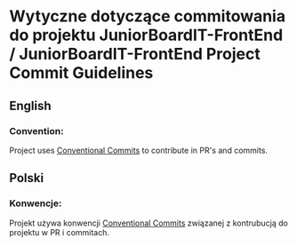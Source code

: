 # Wytyczne dotyczące commitowania do projektu JuniorBoardIT-FrontEnd / JuniorBoardIT-FrontEnd Project Commit Guidelines

## English

### Convention:

Project uses [Conventional Commits](https://www.conventionalcommits.org.en/v1.0.0/#summary) to contribute in PR's and commits.

## Polski

### Konwencje:

Projekt używa konwencji [Conventional Commits](https://www.conventionalcommits.org.en/v1.0.0/#summary) związanej z kontrubucją do projektu w PR i commitach.
